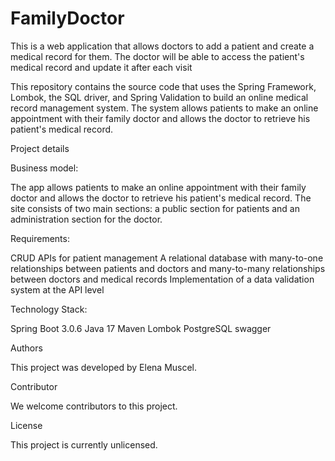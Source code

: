 # FamilyDoctor
This is a web application that allows doctors to add a patient and create a medical record for them. The doctor will be able to access the patient's medical record and update it after each visit

This repository contains the source code that uses the Spring Framework, Lombok, the SQL driver, and Spring Validation to build an online medical record management system. The system allows patients to make an online appointment with their family doctor and allows the doctor to retrieve his patient's medical record.

Project details

Business model:

The app allows patients to make an online appointment with their family doctor and allows the doctor to retrieve his patient's medical record. The site consists of two main sections: a public section for patients and an administration section for the doctor.

Requirements:

CRUD APIs for patient management
A relational database with many-to-one relationships between patients and doctors and many-to-many relationships between doctors and medical records
Implementation of a data validation system at the API level


Technology Stack:

Spring Boot 3.0.6
Java 17
Maven
Lombok
PostgreSQL
swagger


Authors

This project was developed by Elena Muscel.

Contributor

We welcome contributors to this project.

License

This project is currently unlicensed.
